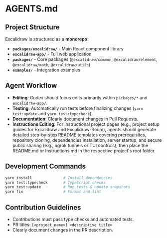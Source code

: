 # AGENTS.md

## Project Structure

Excalidraw is structured as a **monorepo**:

- **`packages/excalidraw/`** - Main React component library
- **`excalidraw-app/`** - Full web application
- **`packages/`** - Core packages (`@excalidraw/common`, `@excalidraw/element`, `@excalidraw/math`, `@excalidraw/utils`)
- **`examples/`** - Integration examples

## Agent Workflow

- **Editing**: Codex should focus edits primarily within `packages/*` and `excalidraw-app/`.
- **Testing**: Automatically run tests before finalizing changes (`yarn test:update` and `yarn test:typecheck`).
- **Documentation**: Clearly document changes in Pull Requests.
- **Instructions Editing**: For instructional project pages (e.g., project setup guides for Excalidraw and Excalidraw-Room), agents should generate detailed step-by-step README templates covering prerequisites, repository cloning, dependencies installation, server startup, and secure public sharing (e.g., ngrok tunnels or TUI controls); then place the README.md or Instructions.md in the respective project's root folder.

## Development Commands

```bash
yarn install              # Install dependencies
yarn test:typecheck       # TypeScript checks
yarn test:update          # Run tests & update snapshots
yarn fix                  # Format and lint
```

## Contribution Guidelines

- Contributions must pass type checks and automated tests.
- PR titles: `[<project_name>] <descriptive title>`
- Clearly document changes in the PR description.
